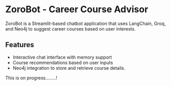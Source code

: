 # ZoroBot - Career Course Advisor

ZoroBot is a Streamlit-based chatbot application that uses LangChain, Groq, and Neo4j to suggest career courses based on user interests.

## Features
- Interactive chat interface with memory support
- Course recommendations based on user inputs
- Neo4j integration to store and retrieve course details.



This is on progress........!
